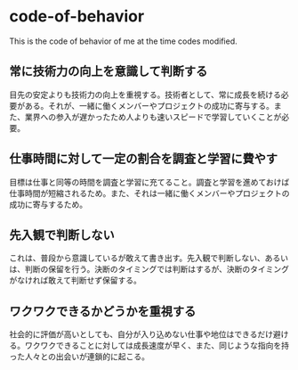 code-of-behavior
================

This is the code of behavior of me at the time codes modified.

## 常に技術力の向上を意識して判断する

目先の安定よりも技術力の向上を重視する。技術者として、常に成長を続ける必要がある。それが、一緒に働くメンバーやプロジェクトの成功に寄与する。また、業界への参入が遅かったため人よりも速いスピードで学習していくことが必要。

## 仕事時間に対して一定の割合を調査と学習に費やす

目標は仕事と同等の時間を調査と学習に充てること。調査と学習を進めておけば仕事時間が短縮されるため。また、それは一緒に働くメンバーやプロジェクトの成功に寄与するため。

## 先入観で判断しない

これは、普段から意識しているが敢えて書き出す。先入観で判断しない、あるいは、判断の保留を行う。決断のタイミングでは判断はするが、決断のタイミングがなければ敢えて判断せず保留する。

## ワクワクできるかどうかを重視する

社会的に評価が高いとしても、自分が入り込めない仕事や地位はできるだけ避ける。ワクワクできることに対しては成長速度が早く、また、同じような指向を持った人々との出会いが連鎖的に起こる。
